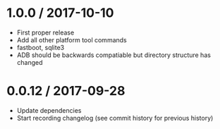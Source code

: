 1.0.0 / 2017-10-10 
==================
* First proper release
* Add all other platform tool commands
* fastboot, sqlite3
* ADB should be backwards compatiable but directory structure has changed

0.0.12 / 2017-09-28
==================
* Update dependencies
* Start recording changelog (see commit history for previous history)